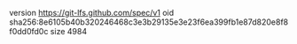 version https://git-lfs.github.com/spec/v1
oid sha256:8e6105b40b320246468c3e3b29135e3e23f6ea399fb1e87d820e8f8f0dd0fd0c
size 4984
